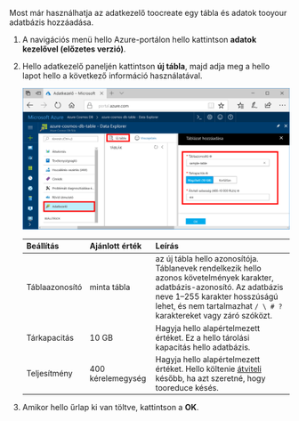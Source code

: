 Most már használhatja az adatkezelő toocreate egy tábla és adatok tooyour adatbázis hozzáadása. 

1. A navigációs menü hello Azure-portálon hello kattintson **adatok kezelővel (előzetes verzió)**. 
2. Hello adatkezelő paneljén kattintson **új tábla**, majd adja meg a hello lapot hello a következő információ használatával.

    ![Az Azure-portálon hello adatkezelő](./media/cosmos-db-create-table/azure-cosmosdb-data-explorer.png)

    Beállítás|Ajánlott érték|Leírás
    ---|---|---
    Táblaazonosító|minta tábla|az új tábla hello azonosítója. Táblanevek rendelkezik hello azonos követelmények karakter, adatbázis-azonosító. Az adatbázis neve 1–255 karakter hosszúságú lehet, és nem tartalmazhat `/ \ # ?` karaktereket vagy záró szóközt.
    Tárkapacitás| 10 GB|Hagyja hello alapértelmezett értéket. Ez a hello tárolási kapacitás hello adatbázis.
    Teljesítmény|400 kérelemegység|Hagyja hello alapértelmezett értéket. Hello költenie [átviteli](../articles/cosmos-db/request-units.md) később, ha azt szeretné, hogy tooreduce késés.

3. Amikor hello űrlap ki van töltve, kattintson a **OK**.
